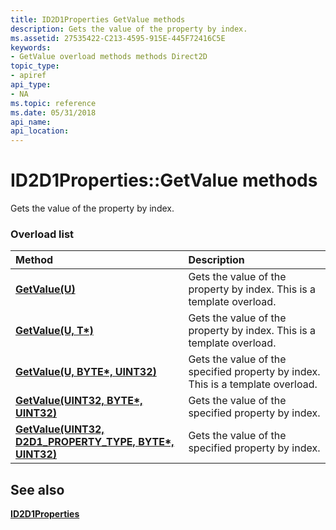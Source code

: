 ```yaml
---
title: ID2D1Properties GetValue methods
description: Gets the value of the property by index.
ms.assetid: 27535422-C213-4595-915E-445F72416C5E
keywords:
- GetValue overload methods methods Direct2D
topic_type:
- apiref
api_type:
- NA
ms.topic: reference
ms.date: 05/31/2018
api_name: 
api_location: 
---
```


# ID2D1Properties::GetValue methods

Gets the value of the property by index.

### Overload list



| Method                                                                                      | Description                                                                                |
|:--------------------------------------------------------------------------------------------|:-------------------------------------------------------------------------------------------|
| [**GetValue(U)**](https://msdn.microsoft.com/library/JJ151743(v=VS.85).aspx)                                            | Gets the value of the property by index. This is a template overload.<br/>           |
| [**GetValue(U, T\*)**](https://msdn.microsoft.com/library/JJ151742(v=VS.85).aspx)                                       | Gets the value of the property by index. This is a template overload.<br/>           |
| [**GetValue(U, BYTE\*, UINT32)**](https://msdn.microsoft.com/library/JJ151741(v=VS.85).aspx)                            | Gets the value of the specified property by index. This is a template overload.<br/> |
| [**GetValue(UINT32, BYTE\*, UINT32)**](https://msdn.microsoft.com/library/Hh446876(v=VS.85).aspx)                        | Gets the value of the specified property by index.<br/>                              |
| [**GetValue(UINT32, D2D1\_PROPERTY\_TYPE, BYTE\*, UINT32)**](https://msdn.microsoft.com/library/JJ151740(v=VS.85).aspx) | Gets the value of the specified property by index.<br/>                              |



## See also

<dl> <dt>

[**ID2D1Properties**](https://msdn.microsoft.com/library/Hh446854(v=VS.85).aspx)
</dt> </dl>

 

 





